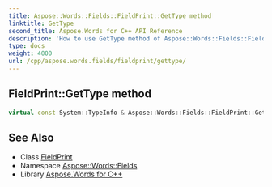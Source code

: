 ```yaml
---
title: Aspose::Words::Fields::FieldPrint::GetType method
linktitle: GetType
second_title: Aspose.Words for C++ API Reference
description: 'How to use GetType method of Aspose::Words::Fields::FieldPrint class in C++.'
type: docs
weight: 4000
url: /cpp/aspose.words.fields/fieldprint/gettype/
---
```

## FieldPrint::GetType method




```cpp
virtual const System::TypeInfo & Aspose::Words::Fields::FieldPrint::GetType() const override
```

## See Also

* Class [FieldPrint](../)
* Namespace [Aspose::Words::Fields](../../)
* Library [Aspose.Words for C++](../../../)
